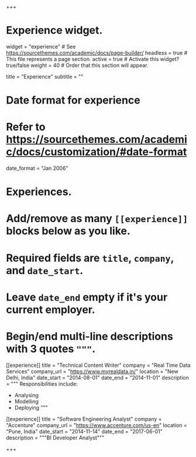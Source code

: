 +++
# Experience widget.
widget = "experience"  # See https://sourcethemes.com/academic/docs/page-builder/
headless = true  # This file represents a page section.
active = true  # Activate this widget? true/false
weight = 40  # Order that this section will appear.

title = "Experience"
subtitle = ""

# Date format for experience
#   Refer to https://sourcethemes.com/academic/docs/customization/#date-format
date_format = "Jan 2006"

# Experiences.
#   Add/remove as many `[[experience]]` blocks below as you like.
#   Required fields are `title`, `company`, and `date_start`.
#   Leave `date_end` empty if it's your current employer.
#   Begin/end multi-line descriptions with 3 quotes `"""`.
[[experience]]
  title = "Technical Content Writer"
  company = "Real Time Data Services"
  company_url = "https://www.myrealdata.in/"
  location = "New Delhi, India"
  date_start = "2014-08-01"
  date_end = "2014-11-01"
  description = """
  Responsibilities include:
  
  * Analysing
  * Modelling
  * Deploying
  """

[[experience]]
  title = "Software Engineering Analyst"
  company = "Accenture"
  company_url = "https://www.accenture.com/us-en"
  location = "Pune, India"
  date_start = "2014-11-14"
  date_end = "2017-06-01"
  description = """BI Developer Analyst"""

+++
